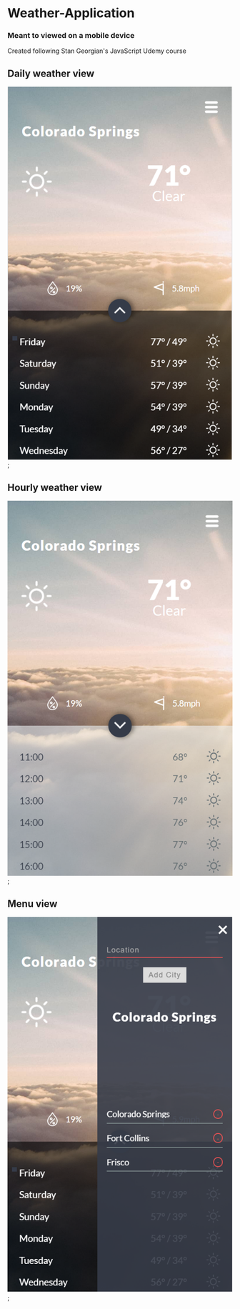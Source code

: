 # Weather-Application

### Meant to viewed on a mobile device
Created following Stan Georgian's JavaScript Udemy course

## Daily weather view
![Daily weather view](design/daily-view.PNG);

## Hourly weather view
![Hourly weather view](design/hourly-view.PNG);

## Menu view
![Menu view](design/menu-view.PNG);